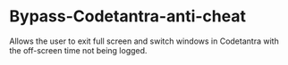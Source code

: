 # Bypass-Codetantra-anti-cheat
Allows the user to exit full screen and switch windows in Codetantra with the off-screen time not being logged.
